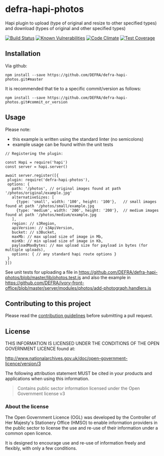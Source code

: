 # defra-hapi-photos
Hapi plugin to upload (type of original and resize to other specified types) and download (types of original and other specified types)


[![Build Status](https://travis-ci.com/DEFRA/defra-hapi-photos.svg?branch=master)](https://travis-ci.com/DEFRA/defra-hapi-photos)
[![Known Vulnerabilities](https://snyk.io/test/github/defra/defra-hapi-photos/badge.svg)](https://snyk.io/test/github/defra/defra-hapi-photos)
[![Code Climate](https://codeclimate.com/github/DEFRA/defra-hapi-photos/badges/gpa.svg)](https://codeclimate.com/github/DEFRA/defra-hapi-photos)
[![Test Coverage](https://codeclimate.com/github/DEFRA/defra-hapi-photos/badges/coverage.svg)](https://codeclimate.com/github/DEFRA/defra-hapi-photos/coverage)

## Installation

Via github:
```
npm install --save https://github.com/DEFRA/defra-hapi-photos.git#master
```

It is recommended that tie to a specific commit/version as follows:
```
npm install --save https://github.com/DEFRA/defra-hapi-photos.git#commit_or_version
```
## Usage
Please note:
 - this example is written using the standard linter (no semicolons)
 - example usage can be found within the unit tests 
```
// Registering the plugin:

const Hapi = require('hapi')
const server = hapi.server()

await server.register([{
 plugin: require('defra-hapi-photos'),
 options: {
   path: '/photos', // original images found at path '/photos/original/example.jpg'
   alternativeSizes: [
     {type: 'small', width: '100', height: '100'},   // small images found at path '/photos/small/example.jpg
     {type: 'medium', width: '200', height: '200'},  // medium images found at path '/photos/medium/example.jpg
   ],
   region: // s3Region,
   apiVersion: // s3ApiVersion,
   bucket: // s3Bucket,
   maxMb: // max upload size of image in Mb,
   minKb: // min upload size of image in Kb,
   payloadMaxBytes: // max upload size for payload in bytes (for multiple uploads),
   options: { // any standard hapi route options }
 }
}])

```
See unit tests for uploading a file in  <https://github.com/DEFRA/defra-hapi-photos/blob/master/lib/photos.test.js> and also the example in <https://github.com/DEFRA/ivory-front-office/blob/master/server/modules/photos/add-photograph.handlers.js>

## Contributing to this project

Please read the [contribution guidelines](/CONTRIBUTING.md) before submitting a pull request.

## License

THIS INFORMATION IS LICENSED UNDER THE CONDITIONS OF THE OPEN GOVERNMENT LICENCE found at:

<http://www.nationalarchives.gov.uk/doc/open-government-licence/version/3>

The following attribution statement MUST be cited in your products and applications when using this information.

>Contains public sector information licensed under the Open Government license v3

### About the license

The Open Government Licence (OGL) was developed by the Controller of Her Majesty's Stationery Office (HMSO) to enable information providers in the public sector to license the use and re-use of their information under a common open licence.

It is designed to encourage use and re-use of information freely and flexibly, with only a few conditions.

